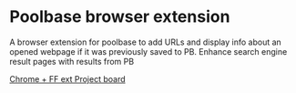 # Poolbase browser extension

A browser extension for poolbase to add URLs and display info about an opened webpage if it was previously saved to PB. Enhance search engine result pages with results from PB

[Chrome + FF ext Project board](https://github.com/ComposableWeb/poolbase/projects/2)
